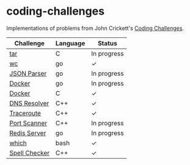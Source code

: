 # coding-challenges

Implementations of problems from John Crickett's [Coding Challenges](https://codingchallenges.fyi/challenges/intro).

| Challenge                                  | Language | Status      |
| ------------------------------------------ | -------- | ----------- |
| [tar](./tar/README.md)                     | C        | In progress |
| [wc](./wc/README.md)                       | go       | ✓           |
| [JSON Parser](./json-parser/README.md)     | go       | In progress |
| [Docker](./docker/go/README.md)            | go       | In progress |
| [Docker](./docker/c/README.md)             | C        | ✓           |
| [DNS Resolver](./dns-resolver/README.md)   | C++      | ✓           |
| [Traceroute](./traceroute/README.md)       | C++      | ✓           |
| [Port Scanner](./port-scanner/README.md)   | C++      | In progress |
| [Redis Server](./redis/README.md)          | go       | In progress |
| [which](./which/README.md)                 | bash     | ✓           |
| [Spell Checker](./spell-checker/README.md) | C++      | ✓           |
